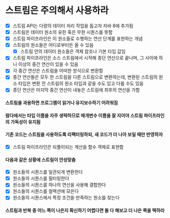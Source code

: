 # 스트림은 주의해서 사용하라
- [x] 스트림 API는 다량의 데이터 처리 작업을 돕고자 자바 8에 추가됨
- [x] 스트림은 데이터 원소의 유한 혹은 무한 시퀀스를 뜻함
- [x] 스트림 파이프라인은 이 원소들로 수행하는 연산 단계를 표현하는 개념
- [x] 스트림의 원소들은 어디로부터든 올 수 있음
  - [x] 스트림 안의 데이터 원소들은 객체 참조나 기본 타입 값임
- [x] 스트림 파이프라인은 소스 스트림에서 시작해 종단 연산으로 끝나며, 그 사이에 하나 이상의 중간 연산이 있을 수 있음
- [x] 각 중간 연산은 스트림을 어떠한 방식으로 변환함
- [x] 중간 연산들은 모두 한 스트림을 다른 스트림으로 변환하는데, 변환된 스트림의 원소 타입은 변환 전 스트림의 원소 타입과 같을 수도 있고 다를 수도 있음
- [x] 종단 연산은 마지막 중간 연산이 내놓은 스트림에 최후의 연산을 가함
#### 스트림을 과용하면 프로그램이 읽거나 유지보수하기 어려워짐
#### 람다에서는 타입 이름을 자주 생략하므로 매개변수 이름을 잘 지어야 스트림 파이프라인의 가독성이 유지됨
#### 기존 코드는 스트림을 사용하도록 리팩터링하되, 새 코드가 더 나아 보일 때만 반영하자
- [x] 스트림 파이프라인은 되풀이되는 계산을 함수 객체로 표현함
#### 다음과 같은 상황에 스트림이 안성맞춤
- [x] 원소들의 시퀀스를 일관되게 변환한다
- [x] 원소들의 시퀀스를 필터링한다
- [x] 원소들의 시퀀스를 하나의 연산을 사용해 결합한다
- [x] 원소들의 시퀀스를 컬렉션에 모은다
- [x] 원소들의 시퀀스에서 특정 조건을 만족하는 원소를 찾는다
#### 스트림과 반복 중 어느 쪽이 나은지 확신하기 어렵다면 둘 다 해보고 더 나은 쪽을 택하라